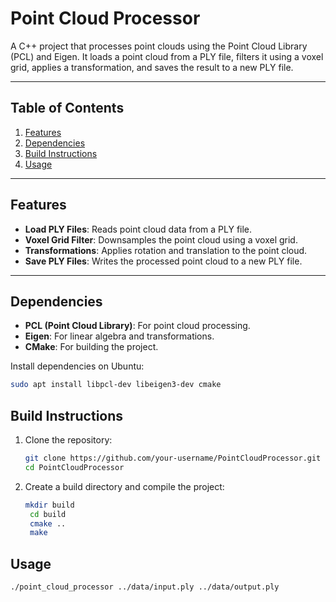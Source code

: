 # Point Cloud Processor

A C++ project that processes point clouds using the Point Cloud Library (PCL) and Eigen. It loads a point cloud from a PLY file, filters it using a voxel grid, applies a transformation, and saves the result to a new PLY file.

---

## Table of Contents
1. [Features](#features)
2. [Dependencies](#dependencies)
3. [Build Instructions](#build-instructions)
4. [Usage](#usage)
---

## Features
- **Load PLY Files**: Reads point cloud data from a PLY file.
- **Voxel Grid Filter**: Downsamples the point cloud using a voxel grid.
- **Transformations**: Applies rotation and translation to the point cloud.
- **Save PLY Files**: Writes the processed point cloud to a new PLY file.

---

## Dependencies
- **PCL (Point Cloud Library)**: For point cloud processing.
- **Eigen**: For linear algebra and transformations.
- **CMake**: For building the project.

Install dependencies on Ubuntu:
```bash
sudo apt install libpcl-dev libeigen3-dev cmake
```

## Build Instructions

1. Clone the repository:
   ```bash
   git clone https://github.com/your-username/PointCloudProcessor.git
   cd PointCloudProcessor
   ```
2. Create a build directory and compile the project:
   ```bash
   mkdir build
    cd build
    cmake ..
    make
   ```
## Usage
   ```bash
   ./point_cloud_processor ../data/input.ply ../data/output.ply
   ```

